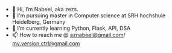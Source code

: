 - 👋 Hi, I’m Nabeel, aka zezs.
- 👀 I'm pursuing master in Computer science at SRH hochshule Heidelberg, Germany
- 🌱 I’m currently learning Python, Flask, API, DSA
- 📫 How to reach me @ aznabeel@gmail.com/ my.version.ctrl@gmail.com

<!---
zezs/zezs is a ✨ special ✨ repository because its `README.md` (this file) appears on your GitHub profile.
You can click the Preview link to take a look at your changes.
--->
